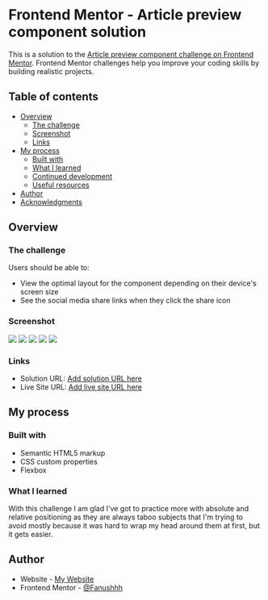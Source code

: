 # Frontend Mentor - Article preview component solution

This is a solution to the [Article preview component challenge on Frontend Mentor](https://www.frontendmentor.io/challenges/article-preview-component-dYBN_pYFT). Frontend Mentor challenges help you improve your coding skills by building realistic projects. 

## Table of contents

- [Overview](#overview)
  - [The challenge](#the-challenge)
  - [Screenshot](#screenshot)
  - [Links](#links)
- [My process](#my-process)
  - [Built with](#built-with)
  - [What I learned](#what-i-learned)
  - [Continued development](#continued-development)
  - [Useful resources](#useful-resources)
- [Author](#author)
- [Acknowledgments](#acknowledgments)



## Overview

### The challenge

Users should be able to:

- View the optimal layout for the component depending on their device's screen size
- See the social media share links when they click the share icon

### Screenshot

![](./screenshots/article-desk.png)
![](./screenshots/article-desk-2.png)
![](./screenshots/article-desktop-3.png)
![](./screenshots/article-mobile.png)
![](./screenshots/article-mobile-2.png)

### Links

- Solution URL: [Add solution URL here](https://github.com/Fanushhh/article-preview-component-master)
- Live Site URL: [Add live site URL here](https://fanushhh.github.io/article-preview-component-master/)

## My process

### Built with

- Semantic HTML5 markup
- CSS custom properties
- Flexbox


### What I learned

With this challenge I am glad I've got to practice more with absolute and relative positioning as they are always taboo subjects that I'm trying to avoid mostly because it was hard to wrap my head around them at first, but it gets easier.


## Author

- Website - [My Website](https://fanushhh.github.io/Stylized-Website/)
- Frontend Mentor - [@Fanushhh](https://www.frontendmentor.io/profile/Fanushhh)

